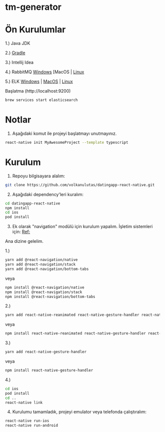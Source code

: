# tm-generator

# Ön Kurulumlar
1.) Java JDK

2.) [Gradle](https://gradle.org/install/)

3.) Intellij Idea

4.) RabbitMQ  [Windows]()  [MacOS[]() | [Linux]()

5.) ELK  [Windows]() | [MacOS](https://logz.io/blog/elk-mac/) | [Linux]()

Başlatma (http://localhost:9200)
```sh
brew services start elasticsearch
```


# Notlar
1. Aşağıdaki komut ile projeyi başlatmayı unutmayınız.

```sh
react-native init MyAwesomeProject --template typescript 
```

# Kurulum

1. Repoyu bilgisayara alalım:

```sh
git clone https://github.com/volkanulutas/datingapp-react-native.git
```

2. Aşağıdaki dependency'leri kuralım:

```sh
cd datingapp-react-native
npm install
cd ios
pod install 
```
3. Ek olarak "navigation" modülü için kurulum yapalım. İşletim sistemleri için: [Ref:](https://reactnavigation.org/docs/getting-started)

Ana dizine gelelim.

1.)

```sh
yarn add @react-navigation/native
yarn add @react-navigation/stack
yarn add @react-navigation/bottom-tabs
```

veya
```sh
npm install @react-navigation/native
npm install @react-navigation/stack
npm install @react-navigation/bottom-tabs
```

2.)

```sh
yarn add react-native-reanimated react-native-gesture-handler react-native-screens react-native-safe-area-context @react-native-community/masked-view
```
veya
```sh
npm install react-native-reanimated react-native-gesture-handler react-native-screens react-native-safe-area-context @react-native-community/masked-view
```
3.)

```sh
yarn add react-native-gesture-handler
```
veya
```sh
npm install react-native-gesture-handler
```
4.) 


```sh
cd ios
pod install
cd ..
react-native link
```
4. Kurulumu tamamladık, projeyi emulator veya telefonda çalıştıralım:

```sh
react-native run-ios
react-native run-android
```

